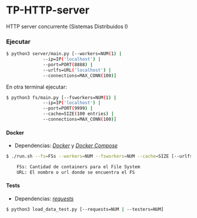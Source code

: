# TP-HTTP-server

HTTP server concurrente (Sistemas Distribuidos I)

### Ejecutar

```bash
$ python3 server/main.py [--workers=NUM(1) |
			  --ip=IP('localhost') |
			  --port=PORT(8888) |
			  --urlfs=URL('localhost') |
			  --connections=MAX_CONN(100)]
```
En otra terminal ejecutar:

```bash
$ python3 fs/main.py [--fsworkers=NUM(1) |
		      --ip=IP('localhost') |
		      --port=PORT(9999) | 
		      --cache=SIZE(100 entries) |
		      --connections=MAX_CONN(100)]
```

#### Docker

- Dependencias: [_Docker_](https://docs.docker.com/install/) y [_Docker Compose_](https://docs.docker.com/compose/install/)

```bash
$ ./run.sh --fs=FSs --workers=NUM --fsworkers=NUM --cache=SIZE [--urlfs=URL('http_fs_')]

	FSs: Cantidad de containers para el File System
	URL: El nombre o url donde se encuentra el FS
```

#### Tests

- Dependencias: [_requests_](http://www.python-requests.org/en/master/)

```bash
$ python3 load_data_test.py [--requests=NUM | --testers=NUM]
```

